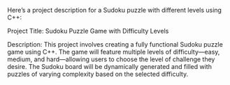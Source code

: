 Here’s a project description for a Sudoku puzzle with different levels using C++:

Project Title: Sudoku Puzzle Game with Difficulty Levels

Description: This project involves creating a fully functional Sudoku puzzle game using C++. The game will feature multiple levels of difficulty—easy, medium, and hard—allowing users to choose the level of challenge they desire. The Sudoku board will be dynamically generated and filled with puzzles of varying complexity based on the selected difficulty.

